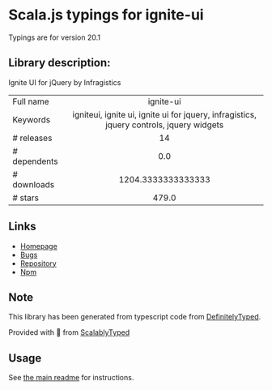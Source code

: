 
# Scala.js typings for ignite-ui

Typings are for version 20.1

## Library description:
Ignite UI for jQuery by Infragistics

|                    |                 |
| ------------------ | :-------------: |
| Full name          | ignite-ui |
| Keywords           | igniteui, ignite ui, ignite ui for jquery, infragistics, jquery controls, jquery widgets |
| # releases         | 14 |
| # dependents       | 0.0 |
| # downloads        | 1204.3333333333333 |
| # stars            | 479.0 |

## Links
- [Homepage](http://www.igniteui.com/)
- [Bugs](https://github.com/IgniteUI/ignite-ui/issues)
- [Repository](https://github.com/IgniteUI/ignite-ui)
- [Npm](https://www.npmjs.com/package/ignite-ui)
    


## Note
This library has been generated from typescript code from [DefinitelyTyped](https://definitelytyped.org).

Provided with :purple_heart: from [ScalablyTyped](https://github.com/oyvindberg/ScalablyTyped)

## Usage
See [the main readme](../../readme.md) for instructions.


